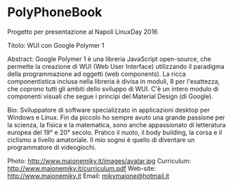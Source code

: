 # PolyPhoneBook

Progetto per presentazione al Napoli LinuxDay 2016

Titolo: WUI con Google Polymer 1

Abstract: Google Polymer 1 è una libreria JavaScript open-source, che permette la creazione di WUI (Web User Interface) utilizzando il paradigma della programmazione ad oggetti (web components).
La ricca componentistica inclusa nella libreria è divisa in moduli, 8 per l'esattezza, che coprono tutti gli ambiti dello sviluppo di WUI. C'è un intero modulo di componenti visuali che segue i principi del Material Design (di Google).

Bio: Sviluppatore di software specializzato in applicazioni desktop per Windows e Linux. Fin da piccolo ho sempre avuto una grande passione per la scienza, la fisica e la matematica, sono anche appassionato di letteratura europea del 19° e 20° secolo. Pratico il nuoto, il body building, la corsa e il ciclismo a livello amatoriale. Il mio sogno è quello di diventare un programmatore di videogiochi.

Photo: http://www.maionemiky.it/images/avatar.jpg
Curriculum: http://www.maionemiky.it/curriculum.pdf
Web-site: http://www.maionemiky.it
Email: mikymaione@hotmail.it